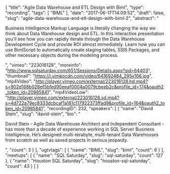 {
  "title": "Agile Data Warehouse and ETL Design with Biml",
  "type": "recording",
  "tags": [
    "BIML"
  ],
  "date": "2017-06-17T14:09:52",
  "draft": false,
  "slug": "agile-data-warehouse-and-etl-design-with-biml-2",
  "abstract": "<p>Business Intelligence Markup Language is literally changing the way we think about Data Warehouse design and ETL. In this interactive presentation you'll see how you can rapidly iterate through the Data Warehouse Development Cycle and provide ROI almost immediately.  Learn how you can use BimlScript to automatically create staging tables, SSIS Packages, and other necessary objects during the modeling process.</p>",
  "vimeo": "223016128",
  "moreinfo": "http://www.sqlsaturday.com/651/Sessions/Details.aspx?sid=64403",
  "thumbnail": "https://i.vimeocdn.com/video/641692484_295x166.jpg",
  "mp4Video": "http://player.vimeo.com/external/223016128.hd.mp4?s=902d168b028ef5bfed90eeaf0004a0079cbeeb2c&profile_id=174&oauth2_token_id=20985841",
  "mp4VideoLow": "http://player.vimeo.com/external/223016128.sd.mp4?s=4d722a79ec8333dcbcaf1a181c117922373ffad9&profile_id=164&oauth2_token_id=20985841",
  "recordingID": 232,
  "speakers": [
    {
      "name": "David Stein",
      "slug": "david-stein",
      "bio": "<p>David Stein - Agile Data Warehouse Architect and Independent Consultant - has more than a decade of experience working in SQL Server Business Intelligence. He’s designed multi-terabyte, multi-tenant Data Warehouses from scratch as well as saved projects in serious jeopardy.</p>",
      "count": 3
    }
  ],
  "ugtvtags": [
    {
      "name": "BIML",
      "slug": "biml",
      "count": 6
    }
  ],
  "meetups": [
    {
      "name": "SQL Saturday",
      "slug": "sql-saturday",
      "count": 127
    },
    {
      "name": "Houston SQL Saturday",
      "slug": "houston-sql-saturday",
      "count": 43
    }
  ]
}